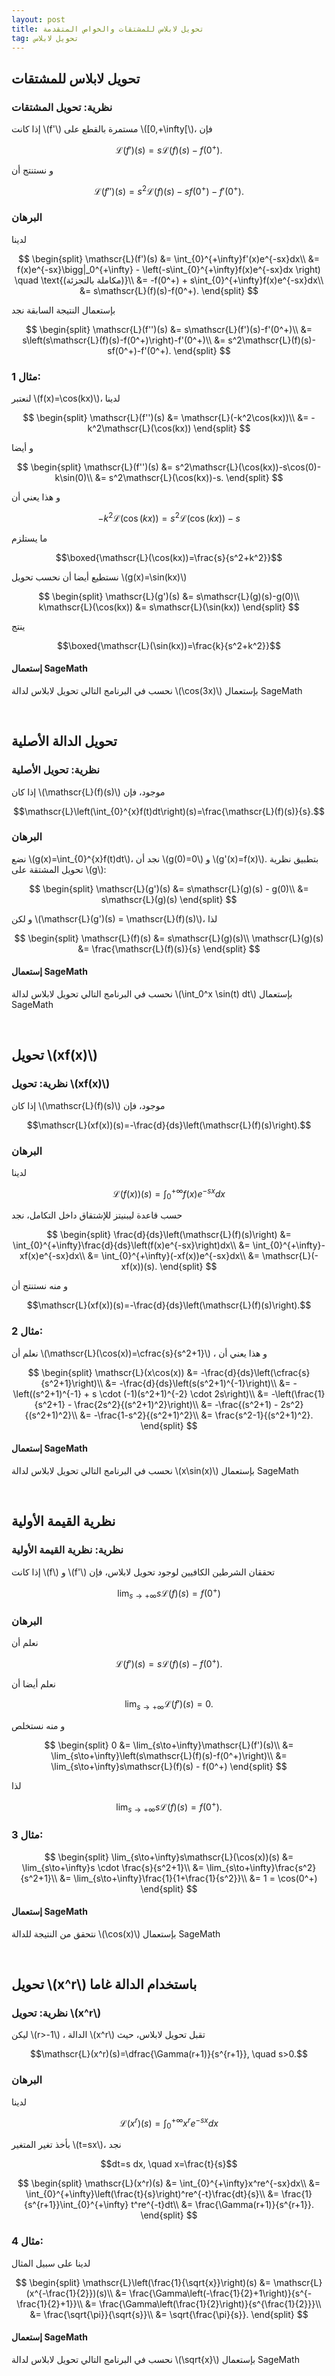 ```yaml
---
layout: post
title: تحويل لابلاس للمشتقات والخواص المتقدمة
tag: تحويل لابلاس
---
```


## تحويل لابلاس للمشتقات

### نظرية: تحويل المشتقات
إذا كانت \\(f'\\) مستمرة بالقطع على \\([0,+\infty[\\)، فإن

$$\mathscr{L}(f')(s)=s\mathscr{L}(f)(s)-f(0^+).$$

و نستنتج أن

$$\mathscr{L}(f'')(s)=s^2\mathscr{L}(f)(s)-sf(0^+)-f'(0^+).$$

### البرهان
لدينا

$$
\begin{split}
\mathscr{L}(f')(s) &= \int_{0}^{+\infty}f'(x)e^{-sx}dx\\
&= f(x)e^{-sx}\bigg|_0^{+\infty} - \left(-s\int_{0}^{+\infty}f(x)e^{-sx}dx \right) \quad \text{(مكاملة بالتجزئة)}\\
&= -f(0^+) + s\int_{0}^{+\infty}f(x)e^{-sx}dx\\
&= s\mathscr{L}(f)(s)-f(0^+).
\end{split}
$$


بإستعمال النتيجة السابقة نجد

$$
\begin{split}
\mathscr{L}(f'')(s) &= s\mathscr{L}(f')(s)-f'(0^+)\\
&= s\left(s\mathscr{L}(f)(s)-f(0^+)\right)-f'(0^+)\\
&= s^2\mathscr{L}(f)(s)-sf(0^+)-f'(0^+).
\end{split}
$$


### مثال 1:
لنعتبر \\(f(x)=\cos(kx)\\)، لدينا

$$
\begin{split}
\mathscr{L}(f'')(s) &= \mathscr{L}(-k^2\cos(kx))\\
&= -k^2\mathscr{L}(\cos(kx))
\end{split}
$$


و أيضا

$$
\begin{split}
\mathscr{L}(f'')(s) &= s^2\mathscr{L}(\cos(kx))-s\cos(0)-k\sin(0)\\
&= s^2\mathscr{L}(\cos(kx))-s.
\end{split}
$$

و هذا يعني أن

$$-k^2\mathscr{L}(\cos(kx))=s^2\mathscr{L}(\cos(kx))-s$$

ما يستلزم 

$$\boxed{\mathscr{L}(\cos(kx))=\frac{s}{s^2+k^2}}$$

نستطيع أيضا أن نحسب تحويل \\(g(x)=\sin(kx)\\)

$$
\begin{split}
\mathscr{L}(g')(s) &= s\mathscr{L}(g)(s)-g(0)\\
k\mathscr{L}(\cos(kx)) &= s\mathscr{L}(\sin(kx))
\end{split}
$$

ينتج

$$\boxed{\mathscr{L}(\sin(kx))=\frac{k}{s^2+k^2}}$$

#### إستعمال SageMath
نحسب في البرنامج التالي تحويل لابلاس لدالة \\(\cos(3x)\\) بإستعمال SageMath

<div class="sage">
  <script type="text/x-sage">
x,s = var("x,s") ### تعريف المتغيرات المستعملة
k = 3  ### يمكن تغيير قيمة k
f = cos(k*x)
%display latex
laplace(f,x,s)
  </script>
</div>

<br>

## تحويل الدالة الأصلية

### نظرية: تحويل الأصلية
إذا كان \\(\mathscr{L}(f)(s)\\) موجود، فإن

$$\mathscr{L}\left(\int_{0}^{x}f(t)dt\right)(s)=\frac{\mathscr{L}(f)(s)}{s}.$$

### البرهان
نضع \\(g(x)=\int_{0}^{x}f(t)dt\\)، نجد أن \\(g(0)=0\\) و \\(g'(x)=f(x)\\). بتطبيق نظرية تحويل المشتقة على \\(g\\):

$$
\begin{split}
\mathscr{L}(g')(s) &= s\mathscr{L}(g)(s) - g(0)\\
&= s\mathscr{L}(g)(s)
\end{split}
$$

و لكن \\(\mathscr{L}(g')(s) = \mathscr{L}(f)(s)\\)، لذا

$$
\begin{split}
\mathscr{L}(f)(s) &= s\mathscr{L}(g)(s)\\
\mathscr{L}(g)(s) &= \frac{\mathscr{L}(f)(s)}{s}
\end{split}
$$


#### إستعمال SageMath
نحسب في البرنامج التالي تحويل لابلاس لدالة \\(\int_0^x \sin(t) dt\\) بإستعمال SageMath
<div class="sage">
  <script type="text/x-sage">
x,s,t = var("x,s,t") ### تعريف المتغيرات المستعملة
f = integrate(sin(t), t, 0, x)  ### تعريف الدالة الأصلية
%display latex
laplace(f,x,s)
  </script>
</div>

<br>

## تحويل \\(xf(x)\\)

### نظرية: تحويل \\(xf(x)\\)
إذا كان \\(\mathscr{L}(f)(s)\\) موجود، فإن

$$\mathscr{L}(xf(x))(s)=-\frac{d}{ds}\left(\mathscr{L}(f)(s)\right).$$

### البرهان
لدينا

$$\mathscr{L}(f(x))(s)=\int_{0}^{+\infty}f(x)e^{-sx}dx$$


حسب قاعدة ليبنيتز للإشتقاق داخل التكامل، نجد

$$
\begin{split}
\frac{d}{ds}\left(\mathscr{L}(f)(s)\right) &= \int_{0}^{+\infty}\frac{d}{ds}\left(f(x)e^{-sx}\right)dx\\
&= \int_{0}^{+\infty}-xf(x)e^{-sx}dx\\
&= \int_{0}^{+\infty}(-xf(x))e^{-sx}dx\\
&= \mathscr{L}(-xf(x))(s).
\end{split}
$$

و منه نستنتج أن

$$\mathscr{L}(xf(x))(s)=-\frac{d}{ds}\left(\mathscr{L}(f)(s)\right).$$


### مثال 2:
نعلم أن \\(\mathscr{L}(\cos(x))=\cfrac{s}{s^2+1}\\) ، و هذا يعني أن 

$$
\begin{split}
\mathscr{L}(x\cos(x)) &= -\frac{d}{ds}\left(\cfrac{s}{s^2+1}\right)\\
&= -\frac{d}{ds}\left(s(s^2+1)^{-1}\right)\\
&= -\left((s^2+1)^{-1} + s \cdot (-1)(s^2+1)^{-2} \cdot 2s\right)\\
&= -\left(\frac{1}{s^2+1} - \frac{2s^2}{(s^2+1)^2}\right)\\
&= -\frac{(s^2+1) - 2s^2}{(s^2+1)^2}\\
&= -\frac{1-s^2}{(s^2+1)^2}\\
&= \frac{s^2-1}{(s^2+1)^2}.
\end{split}
$$

#### إستعمال SageMath
نحسب في البرنامج التالي تحويل لابلاس لدالة \\(x\sin(x)\\) بإستعمال SageMath

<div class="sage">
  <script type="text/x-sage">
x,s = var("x,s") ### تعريف المتغيرات المستعملة
f = x*sin(x)  ### يمكن تغيير الدالة
%display latex
laplace(f,x,s)
  </script>
</div>

<br>

## نظرية القيمة الأولية

### نظرية: نظرية القيمة الأولية
إذا كانت \\(f\\) و \\(f'\\) تحققان الشرطين الكافيين لوجود تحويل لابلاس، فإن

$$\lim_{s\to+\infty}s\mathscr{L}(f)(s)=f(0^+)$$

### البرهان
نعلم أن

$$\mathscr{L}(f')(s)=s\mathscr{L}(f)(s)-f(0^+).$$


نعلم أيضا أن

$$\lim_{s\to+\infty}\mathscr{L}(f')(s)=0.$$


و منه نستخلص

$$
\begin{split}
0 &= \lim_{s\to+\infty}\mathscr{L}(f')(s)\\
&= \lim_{s\to+\infty}\left(s\mathscr{L}(f)(s)-f(0^+)\right)\\
&= \lim_{s\to+\infty}s\mathscr{L}(f)(s) - f(0^+)
\end{split}
$$


لذا

$$\lim_{s\to+\infty}s\mathscr{L}(f)(s)=f(0^+).$$

### مثال 3:

$$
\begin{split}
\lim_{s\to+\infty}s\mathscr{L}(\cos(x))(s) &= \lim_{s\to+\infty}s \cdot \frac{s}{s^2+1}\\
&= \lim_{s\to+\infty}\frac{s^2}{s^2+1}\\
&= \lim_{s\to+\infty}\frac{1}{1+\frac{1}{s^2}}\\
&= 1 = \cos(0^+)
\end{split}
$$

#### إستعمال SageMath
نتحقق من النتيجة للدالة \\(\cos(x)\\) بإستعمال SageMath
<div class="sage">
  <script type="text/x-sage">
x,s = var("x,s") ### تعريف المتغيرات المستعملة
f = cos(x)
laplace_f = laplace(f,x,s)
%display latex
print("تحويل لابلاس للدالة cos(x):")
show(laplace_f)
print("حساب النهاية:")
limit_result = limit(s*laplace_f, s, +infinity)
show(limit_result)
  </script>
</div>

<br>

## تحويل \\(x^r\\) باستخدام الدالة غاما

### نظرية: تحويل \\(x^r\\)
ليكن \\(r>-1\\) ، الدالة \\(x^r\\) تقبل تحويل لابلاس، حيث

$$\mathscr{L}(x^r)(s)=\dfrac{\Gamma(r+1)}{s^{r+1}}, \quad s>0.$$


### البرهان
لدينا 

$$\mathscr{L}(x^r)(s)=\int_{0}^{+\infty}x^re^{-sx}dx$$

بأخذ تغير المتغير \\(t=sx\\)، نجد

$$dt=s dx, \quad x=\frac{t}{s}$$


$$
\begin{split}
\mathscr{L}(x^r)(s) &= \int_{0}^{+\infty}x^re^{-sx}dx\\
&= \int_{0}^{+\infty}\left(\frac{t}{s}\right)^re^{-t}\frac{dt}{s}\\
&= \frac{1}{s^{r+1}}\int_{0}^{+\infty} t^re^{-t}dt\\
&= \frac{\Gamma(r+1)}{s^{r+1}}.
\end{split}
$$

### مثال 4:
لدينا على سبيل المثال

$$
\begin{split}
\mathscr{L}\left(\frac{1}{\sqrt{x}}\right)(s) &= \mathscr{L}(x^{-\frac{1}{2}})(s)\\
&= \frac{\Gamma\left(-\frac{1}{2}+1\right)}{s^{-\frac{1}{2}+1}}\\
&= \frac{\Gamma\left(\frac{1}{2}\right)}{s^{\frac{1}{2}}}\\
&= \frac{\sqrt{\pi}}{\sqrt{s}}\\
&= \sqrt{\frac{\pi}{s}}.
\end{split}
$$


#### إستعمال SageMath
نحسب في البرنامج التالي تحويل لابلاس لدالة \\(\sqrt{x}\\) بإستعمال SageMath
<div class="sage">
  <script type="text/x-sage">
x,s = var("x,s") ### تعريف المتغيرات المستعملة
f = sqrt(x)  ### يمكن تغيير الدالة مثل x^(3/2) أو x^(-1/2)
%display latex
laplace(f,x,s)
  </script>
</div>

<script src="https://utteranc.es/client.js"
        repo="bachirmath/bachirmath.github.io"
        issue-term="pathname"
        theme="boxy-light"
        crossorigin="anonymous"
        async>
</script>
